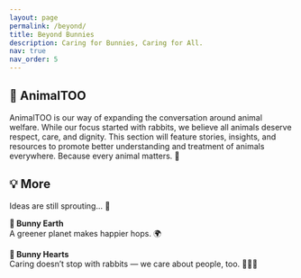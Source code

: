 ```yaml
---
layout: page
permalink: /beyond/
title: Beyond Bunnies
description: Caring for Bunnies, Caring for All.
nav: true
nav_order: 5
---
```

## 🧡 AnimalTOO
AnimalTOO is our way of expanding the conversation around animal welfare. While our focus started with rabbits, we believe all animals deserve respect, care, and dignity. This section will feature stories, insights, and resources to promote better understanding and treatment of animals everywhere. Because every animal matters. 🐾

## 💡 More
Ideas are still sprouting... 🌱

**🌿 Bunny Earth**  
A greener planet makes happier hops. 🌍

**🤝 Bunny Hearts**  
Caring doesn’t stop with rabbits — we care about people, too. 🧑‍🤝‍🧑

